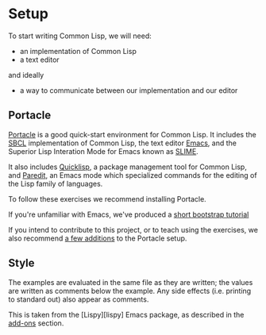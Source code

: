 # Setup

To start writing Common Lisp, we will need:

- an implementation of Common Lisp
- a text editor

and ideally

- a way to communicate between our implementation and our editor

## Portacle

[Portacle][PortacleLink] is a good quick-start environment for Common Lisp. It
includes the [SBCL][SBCL] implementation of Common Lisp, the text editor
[Emacs][Emacs], and the Superior Lisp Interation Mode for Emacs known as
[SLIME][SLIME].

It also includes [Quicklisp][QL], a package management tool for Common
Lisp, and [Paredit][Paredit], an Emacs mode which specialized commands for the
editing of the Lisp family of languages.

To follow these exercises we recommend installing Portacle.

If you're unfamiliar with Emacs, we've produced a [short bootstrap tutorial][emacs-tutorial]

If you intend to contribute to this project, or to teach using the exercises, we
also recommend [a few additions][addons] to the Portacle setup.

## Style

The examples are evaluated in the same file as they are written; the values are
written as comments below the example. Any side effects (i.e. printing to
standard out) also appear as comments.

This is taken from the [Lispy][lispy] Emacs package, as described in the
[add-ons][addons] section.

[PortacleLink]: https://portacle.github.io/
[Emacs]: https://www.gnu.org/software/emacs/
[SBCL]: http://www.sbcl.org/
[Paredit]: https://www.emacswiki.org/emacs/ParEdit
[QL]: https://www.quicklisp.org/beta/
[SLIME]: https://common-lisp.net/project/slime/
[emacs-tutorial]: emacs-tutorial.html
[addons]: addons.html
